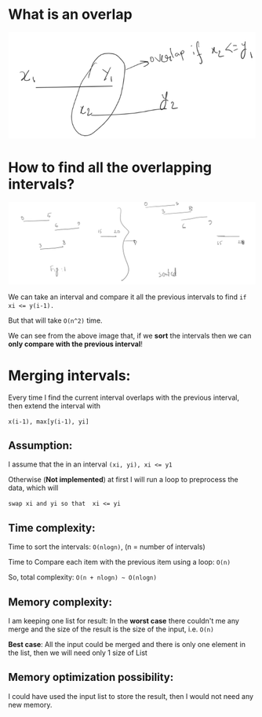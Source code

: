 # What is an overlap
![Overlap](doc/iamge/overlap.PNG)

# How to find all the overlapping intervals?

![Merge idea](doc/iamge/solve-idea.PNG)

We can take an interval and compare it all the previous intervals to find `if xi <= y(i-1).`

But that will take `O(n^2)` time.

We can see from the above image that, if we **sort** the intervals then we can **only compare with the previous interval**!

# Merging intervals:
Every time I find the current interval overlaps with the previous interval, then extend the interval with 

`x(i-1), max[y(i-1), yi]`

## Assumption:
I assume that the in an interval `(xi, yi), xi <= y1`

Otherwise (**Not implemented**) at first I will run a loop to preprocess the data, which will 

`swap xi and yi so that  xi <= yi`

## Time complexity:
Time to sort the intervals: `O(nlogn)`, (n = number of intervals)

Time to Compare each item with the previous item using a loop: `O(n)`

So, total complexity: `O(n + nlogn) ~ O(nlogn)`

## Memory complexity: 
I am keeping one list for result:
In the **worst case** there couldn't me any merge and the size of the result is the size of the input, i.e. `O(n)`

**Best case**: All the input could be merged and there is only one element in the list, then we will need only 1 size of List

## Memory optimization possibility: 
I could have used the input list to store the result, then I would not need any new memory.
